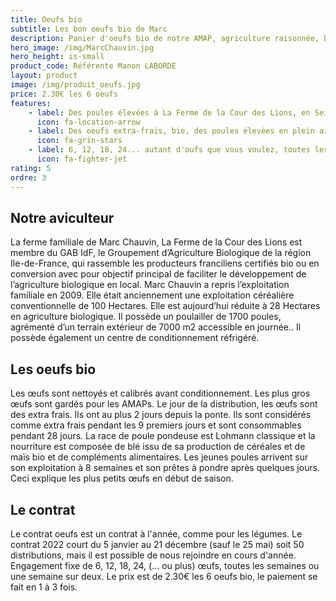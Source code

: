 ```yaml
---
title: Oeufs bio
subtitle: Les bon oeufs bio de Marc
description: Panier d'oeufs bio de notre AMAP, agriculture raisonnée, biologique, circuit court.
hero_image: /img/MarcChauvin.jpg
hero_height: is-small
product_code: Référente Manon LABORDE
layout: product
image: /img/produit_oeufs.jpg
price: 2.30€ les 6 oeufs
features:
    - label: Des poules élevées à La Ferme de la Cour des Lions, en Seine-et-Marne
      icon: fa-location-arrow
    - label: Des oeufs extra-frais, bio, des poules élevées en plein air.
      icon: fa-grin-stars
    - label: 6, 12, 18, 24... autant d'oufs que vous voulez, toutes les semaines ou tous les 15 jours.
      icon: fa-fighter-jet
rating: 5
ordre: 3
---
```



## Notre aviculteur

La ferme familiale de Marc Chauvin, La Ferme de la Cour des Lions est membre du GAB IdF, le Groupement d’Agriculture Biologique de la région Ile-de-France, qui rassemble les producteurs franciliens certifiés bio ou en conversion avec pour objectif principal de faciliter le développement de l’agriculture biologique en local. Marc Chauvin a repris l’exploitation familiale en 2009. Elle était anciennement une exploitation céréalière conventionnelle de 100 Hectares. Elle est aujourd’hui réduite à 28 Hectares en agriculture biologique. Il possède un poulailler de 1700 poules, agrémenté d’un terrain extérieur de 7000 m2 accessible en journée.. Il possède également un centre de conditionnement réfrigéré. 

## Les oeufs bio

Les œufs sont nettoyés et calibrés avant conditionnement. Les plus gros œufs sont gardés pour les AMAPs. Le jour de la distribution, les œufs sont des extra frais. Ils ont au plus 2 jours depuis la ponte. Ils sont considérés comme extra frais pendant les 9 premiers jours et sont consommables pendant 28 jours.  La race de poule pondeuse est Lohmann classique et la nourriture est composée de blé issu de sa production de céréales et de maïs bio et de compléments alimentaires. Les jeunes poules arrivent sur son exploitation à 8 semaines et son prêtes à pondre après quelques jours. Ceci explique les plus petits œufs en début de saison.

## Le contrat

Le contrat oeufs est un contrat à l'année, comme pour les légumes.
Le contrat 2022 court du 5 janvier au 21 décembre (sauf le 25 mai) soit 50 distributions, mais il est possible de nous rejoindre en cours d'année.
Engagement fixe de 6, 12, 18, 24, (… ou plus) œufs, toutes les semaines ou une semaine sur deux.
Le prix est de 2.30€ les 6 oeufs bio, le paiement se fait en 1 à 3 fois.
